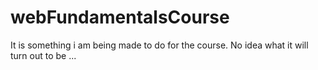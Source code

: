 # webFundamentalsCourse
It is something i am being made to do for the course. No idea what it will turn out to be ...
